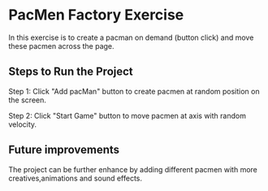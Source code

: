 # PacMen Factory Exercise 

In this exercise is to create a pacman on demand (button click) and move these pacmen across the page.

## Steps to Run the Project

Step 1: Click "Add pacMan" button to create pacmen at random position on the screen.

Step 2: Click "Start Game" button to move pacmen at axis with random velocity.

## Future improvements

The project can be further enhance by adding different pacmen with more creatives,animations and sound effects.


